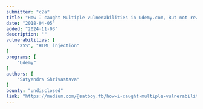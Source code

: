 ```yaml
---
submitter: "c2a"
title: "How I caught Multiple vulnerabilities in Udemy.com, But not rewarded for serious XSS vulnerability :("
date: "2018-04-05"
added: "2024-11-03"
description: ""
vulnerabilities: [
    "XSS", "HTML injection"
]
programs: [
    "Udemy"
]
authors: [
    "Satyendra Shrivastava"
]
bounty: "undisclosed"
link: "https://medium.com/@satboy.fb/how-i-caught-multiple-vulnerabilities-in-udemy-com-14012a8a1421"
---
```




